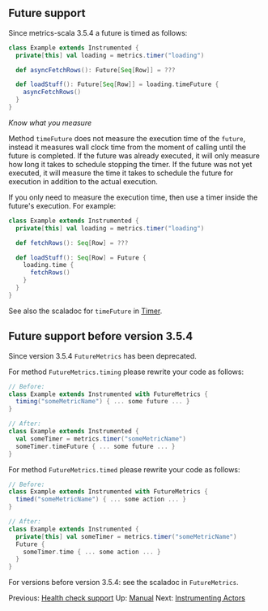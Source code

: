 ## Future support

Since metrics-scala 3.5.4 a future is timed as follows:

```scala
class Example extends Instrumented {
  private[this] val loading = metrics.timer("loading")

  def asyncFetchRows(): Future[Seq[Row]] = ???

  def loadStuff(): Future[Seq[Row]] = loading.timeFuture {
    asyncFetchRows()
  }
}
```

*Know what you measure*

Method `timeFuture` does not measure the execution time of the `future`, instead it measures wall clock time from
the moment of calling until the future is completed. If the future was already executed, it will only measure how long
it takes to schedule stopping the timer. If the future was not yet executed, it will measure the time it takes to
schedule the future for execution in addition to the actual execution.

If you only need to measure the execution time, then use a timer inside the future's execution. For example:

```scala
class Example extends Instrumented {
  private[this] val loading = metrics.timer("loading")

  def fetchRows(): Seq[Row] = ???

  def loadStuff(): Seq[Row] = Future {
    loading.time {
      fetchRows()
    }
  }
}
```

See also the scaladoc for `timeFuture` in [Timer](/src/main/scala/nl/grons/metrics/scala/Timer.scala).

## Future support before version 3.5.4

Since version 3.5.4 `FutureMetrics` has been deprecated.

For method `FutureMetrics.timing` please rewrite your code as follows:

```scala
// Before:
class Example extends Instrumented with FutureMetrics {
  timing("someMetricName") { ... some future ... }
}

// After:
class Example extends Instrumented {
  val someTimer = metrics.timer("someMetricName")
  someTimer.timeFuture { ... some future ... }
}
```

For method `FutureMetrics.timed` please rewrite your code as follows:

```scala
// Before:
class Example extends Instrumented with FutureMetrics {
  timed("someMetricName") { ... some action ... }
}

// After:
class Example extends Instrumented {
  private[this] val someTimer = metrics.timer("someMetricName")
  Future {
    someTimer.time { ... some action ... }
  }
}
```

For versions before version 3.5.4: see the scaladoc in `FutureMetrics`.

Previous: [Health check support](HealthCheckManual.md) Up: [Manual](Manual.md) Next: [Instrumenting Actors](Actors.md)

